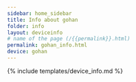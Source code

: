 ```yaml
---
sidebar: home_sidebar
title: Info about gohan
folder: info
layout: deviceinfo
# name of the page (/{{permalink}}.html)
permalink: gohan_info.html
device: gohan
---
```

{% include templates/device_info.md %}
